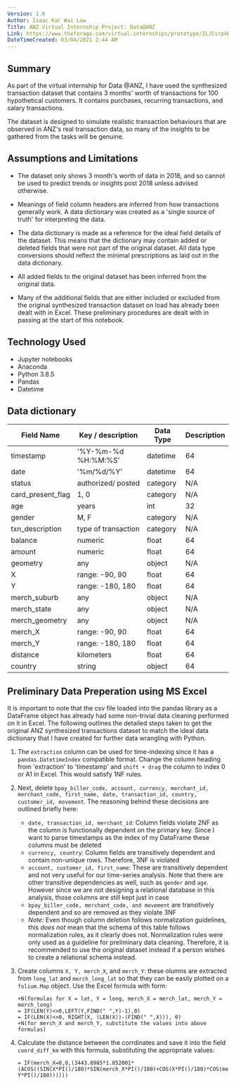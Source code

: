 ```yaml
---
Version: 1.0
Author: Isaac Kar Wai Low
Title: ANZ Virtual Internship Project: Data@ANZ
Link: https://www.theforage.com/virtual-internships/prototype/ZLJCsrpkHo9pZBJNY/Data%40ANZ%20Program
DateTimeCreated: 03/04/2021 2:44 AM
---
```

## Summary

As part of the virtual internship for Data @ANZ, I have used the synthesized transaction dataset that contains 3 months' worth of transactions for 100 hypothetical customers. It contains purchases, recurring transactions, and salary transactions.

The dataset is designed to simulate realistic transaction behaviours that are observed in ANZ's real transaction data, so many of the insights to be gathered from the tasks will be genuine.

## Assumptions and Limitations

* The dataset only shows 3 month's worth of data in 2018, and so cannot be used to predict trends or insights post 2018 unless advised otherwise.

* Meanings of field column headers are inferred from how transactions generally work. A data dictionary was created as a 'single source of truth' for interpreting the data.

* The data dictionary is made as a reference for the ideal field details of the dataset. This means that the dictionary may contain added or deleted fields that were not part of the original dataset. All data type conversions should reflect the minimal prescriptions as laid out in the data dictionary.

* All added fields to the original dataset has been inferred from the original data.

* Many of the additional fields that are either included or excluded from the original synthesized transaction dataset on load has already been dealt with in Excel. These preliminary procedures are dealt with in passing at the start of this notebook.

## Technology Used

* Jupyter notebooks
* Anaconda
* Python 3.8.5
* Pandas
* Datetime

## Data dictionary

| Field Name        | Key / description   | Data Type | Description |
|-------------------|---------------------|-----------|-------------|
| timestamp         | '%Y-%m-%d %H:%M:%S' | datetime  | 64          |
| date              | '%m/%d/%Y'          | datetime  | 64          |
| status            | authorized/ posted  | category  | N/A         |
| card_present_flag | 1, 0                | category  | N/A         |
| age               | years               | int       | 32          |
| gender            | M, F                | category  | N/A         |
| txn_description   | type of transaction | category  | N/A         |
| balance           | numeric             | float     | 64          |
| amount            | numeric             | float     | 64          |
| geometry          | any                 | object    | N/A         |
| X                 | range: -90, 90      | float     | 64          |
| Y                 | range: -180, 180    | float     | 64          |
| merch_suburb      | any                 | object    | N/A         |
| merch_state       | any                 | object    | N/A         |
| merch_geometry    | any                 | object    | N/A         |
| merch_X           | range: -90, 90      | float     | 64          |
| merch_Y           | range: -180, 180    | float     | 64          |
| distance          | kilometers          | float     | 64          |
| country           | string              | object    | 64          |

## Preliminary Data Preperation using MS Excel

It is important to note that the csv file loaded into the pandas library as a DataFrame object has already had some non-trivial data cleaning performed on it in Excel. The following outlines the detailed steps taken to get the original ANZ synthesized transactions dataset to match the ideal data dictionary that I have created for further data wrangling with Python.

1. The `extraction` column can be used for time-indexing since it has a `pandas.DatetimeIndex` compatible format. Change the column heading from 'extraction' to 'timestamp' and `shift + drag` the column to index 0 or A1 in Excel. This would satisfy 1NF rules.

2. Next, delete `bpay_biller_code, account, currency, merchant_id, merchant_code, first_name, date, transaction_id, country, customer_id, movement`. The reasoning behind these decisions are outlined briefly here:

    * `date, transaction_id, merchant_id`: Column fields violate 2NF as the column is functionally dependent on the primary key. Since I want to parse timestamps as the index of my DataFrame these columns must be deleted
    * `currency, country`: Column fields are transitively dependent and contain non-unique rows. Therefore, 3NF is violated
    * `account, customer_id, first_name`: These are transitively dependent and not very useful for our time-series analysis. Note that there are other transitive dependencies as well, such as `gender` and `age`. However since we are not designing a relational database in this analysis, those columns are still kept just in case
    * `bpay_biller_code, merchant_code, and movement` are transitively dependent and so are removed as they violate 3NF
    * *Note:* Even though column deletion follows normalization guidelines, this *does not* mean that the schema of this table follows normalization rules, as it clearly does not. Normalization rules were only used as a guideline for preliminary data cleaning. Therefore, it is recommended to use the original dataset instead if a person wishes to create a relational schema instead.

3. Create columns `X, Y, merch_X`, and `merch_Y`: these olumns are extracted from `long_lat` and `merch_long_lat` so that they can be easily plotted on a `folium.Map` object. Use the Excel formula with form:

   ```Excel
   +N(formulas for X = lat, Y = long, merch_X = merch_lat, merch_Y = merch_long)
   = IF(LEN(Y)<>0,LEFT(Y,FIND(" ",Y)-1),0)
   = IF(LEN(X)<>0, RIGHT(X, (LEN(X))-(FIND(" ",X))), 0)
   +N(for merch_X and merch_Y, substitute the values into above formulas)
   ```

4. Calculate the distance between the corrdinates and save it into the field `coord_diff_km` with this formula, substituting the appropriate values:

   ```Excel
   = IF(merch_X=0,0,(3443.8985*1.852001*(ACOS((SIN(X*PI()/180)*SIN(merch_X*PI()/180)+COS(X*PI()/180)*COS(merch_X*PI()/180)*COS(merch_Y*PI()/180-Y*PI()/180))))))
   ```
